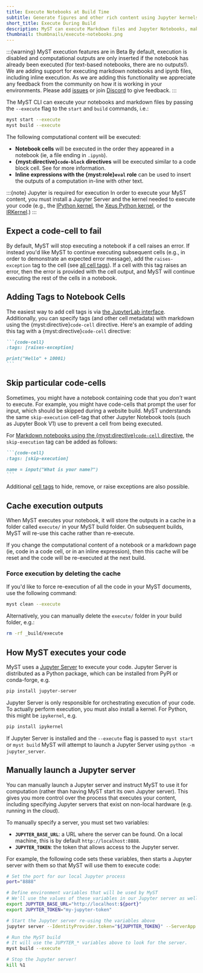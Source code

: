 ```yaml
---
title: Execute Notebooks at Build Time
subtitle: Generate figures and other rich content using Jupyter kernels
short_title: Execute During Build
description: MyST can execute Markdown files and Jupyter Notebooks, making it possible to build rich websites from computational documents.
thumbnail: thumbnails/execute-notebooks.png
---
```


:::{warning} MyST execution features are in Beta
By default, execution is disabled and computational outputs are only inserted if the notebook has already been executed (for text-based notebooks, there are no outputs!).
We are adding support for executing markdown notebooks and ipynb files, including inline execution.
As we are adding this functionality we appreciate any feedback from the community on how it is working in your environments. Please add [issues](https://github.com/jupyter-book/mystmd/issues/new) or join [Discord](https://discord.mystmd.org/) to give feedback.
:::

The MyST CLI can execute your notebooks and markdown files by passing the `--execute` flag to the `start` and `build` commands, i.e.:

```bash
myst start --execute
myst build --execute
```

The following computational content will be executed:

- **Notebook cells** will be executed in the order they appeared in a notebook (ie, a file ending in `.ipynb`).
- **{myst:directive}`code-block` directives** will be executed similar to a code block cell. See [](./notebooks-with-markdown.md) for more information.
- **Inline expressions with the {myst:role}`eval` role** can be used to insert the outputs of a computation in-line with other text.

:::{note} Jupyter is required for execution
In order to execute your MyST content, you must install a Jupyter Server and the kernel needed to execute your code (e.g., the [IPython kernel](https://ipython.readthedocs.io/en/stable/), the [Xeus Python kernel](https://github.com/jupyter-xeus/xeus-python), or the [IRKernel](https://irkernel.github.io/).)
:::

## Expect a code-cell to fail

By default, MyST will stop executing a notebook if a cell raises an error.
If instead you'd like MyST to continue executing subsequent cells (e.g., in order to demonstrate an expected error message), add the `raises-exception` tag to the cell (see [all cell tags](#tbl:notebook-cell-tags)).
If a cell with this tag raises an error, then the error is provided with the cell output, and MyST will continue executing the rest of the cells in a notebook.

## Adding Tags to Notebook Cells

The easiest way to add cell tags is via [the JupyterLab interface](https://jupyterlab.readthedocs.io).
Additionally, you can specify tags (and other cell metadata) with markdown using the {myst:directive}`code-cell` directive.
Here's an example of adding this tag with a {myst:directive}`code-cell` directive:

````markdown
```{code-cell}
:tags: [raises-exception]

print("Hello" + 10001)
```
````

## Skip particular code-cells

Sometimes, you might have a notebook containing code that you _don't_ want to execute. For example, you might have code-cells that prompt the user for input, which should be skipped during a website build. MyST understands the same `skip-execution` cell-tag that other Jupyter Notebook tools (such as Jupyter Book V1) use to prevent a cell from being executed.

For [Markdown notebooks using the {myst:directive}`code-cell` directive](notebooks-with-markdown.md#code-cell), the `skip-execution` tag can be added as follows:

````markdown
```{code-cell}
:tags: [skip-execution]

name = input("What is your name?")
```
````

Additional [cell tags](#tbl:notebook-cell-tags) to hide, remove, or raise exceptions are also possible.

## Cache execution outputs

When MyST executes your notebook, it will store the outputs in a cache in a folder called `execute/` in your MyST build folder.
On subsequent builds, MyST will re-use this cache rather than re-execute.

If you change the computational content of a notebook or a markdown page (ie, code in a code cell, or in an inline expression), then this cache will be reset and the code will be re-executed at the next build.

### Force execution by deleting the cache

If you'd like to force re-execution of all the code in your MyST documents, use the following command:

```bash
myst clean --execute
```

Alternatively, you can manually delete the `execute/` folder in your build folder, e.g.:

```bash
rm -rf _build/execute
```

## How MyST executes your code

MyST uses a [Jupyter Server](https://jupyter-server.readthedocs.io/) to execute your code.
Jupyter Server is distributed as a Python package, which can be installed from PyPI or conda-forge, e.g.

```bash
pip install jupyter-server
```

Jupyter Server is only responsible for orchestrating execution of your code. To actually perform execution, you must also install a kernel. For Python, this might be `ipykernel`, e.g.

```bash
pip install ipykernel
```

If Jupyter Server is installed and the `--execute` flag is passed to `myst start` or `myst build` MyST will attempt to launch a Jupyter Server using `python -m jupyter_server`.

## Manually launch a Jupyter server

You can manually launch a Jupyter server and instruct MyST to use it for computation (rather than having MyST start its own Jupyter server).
This gives you more control over the process that executes your content, including specifying Jupyter servers that exist on non-local hardware (e.g. running in the cloud).

To manually specify a server, you must set two variables:

- **`JUPYTER_BASE_URL`**: a URL where the server can be found. On a local machine, this is by default `http://localhost:8888`.
- **`JUPYTER_TOKEN`**: the token that allows access to the Jupyter server.

For example, the following code sets these variables, then starts a Jupyter server with them so that MyST will use them to execute code:

```bash
# Set the port for our local Jupyter process
port="8888"

# Define environment variables that will be used by MyST
# We'll use the values of these variables in our Jupyter server as well.
export JUPYTER_BASE_URL="http://localhost:${port}"
export JUPYTER_TOKEN="my-jupyter-token"

# Start the Jupyter server re-using the variables above
jupyter server --IdentityProvider.token="${JUPYTER_TOKEN}" --ServerApp.port="${port}" &

# Run the MyST build
# It will use the JUPYTER_* variables above to look for the server.
myst build --execute

# Stop the Jupyter server!
kill %1
```
